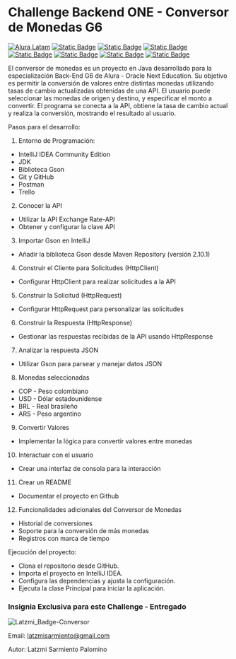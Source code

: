# Challenge Backend ONE - Conversor de Monedas G6
[![Alura Latam](https://img.shields.io/badge/Alura-Latam-blue?style=flat)](https://www.aluracursos.com/)
[![Static Badge](https://img.shields.io/badge/ONE-Oracle_Next_Education-orange?style=flat&logo=oracle&logoColor=orange)](https://www.oracle.com/co/education/oracle-next-education/) [![Static Badge](https://img.shields.io/badge/IDE-IntelliJ_IDEA-%23ff0534?style=flat&logo=IntelliJ%20IDEA&logoColor=%232196f3)](https://www.jetbrains.com/es-es/idea/) [![Static Badge](https://img.shields.io/badge/Language-Java-%23ff0000?style=flat)](#)
[![Static Badge](https://img.shields.io/badge/Java_Library-Gson_%2F_Json-blue?style=flat&logo=json)](https://mvnrepository.com/artifact/com.google.code.gson/gson)
[![Static Badge](https://img.shields.io/badge/API-Exchange_Rate_API-%23e90000?style=flat)](https://www.exchangerate-api.com/docs/java-currency-api)
[![Static Badge](https://img.shields.io/badge/test-status-%23009929?logo=github)](#)
[![Static Badge](https://img.shields.io/badge/license-MIT-blue)](#)

El conversor de monedas es un proyecto en Java desarrollado para la especialización Back-End G6 de Alura - Oracle Next Education. Su objetivo es permitir la conversión de valores entre distintas monedas utilizando tasas de cambio actualizadas obtenidas de una API. El usuario puede seleccionar las monedas de origen y destino, y especificar el monto a convertir. El programa se conecta a la API, obtiene la tasa de cambio actual y realiza la conversión, mostrando el resultado al usuario.

Pasos para el desarrollo:

1. Entorno de Programación:
- IntelliJ IDEA Community Edition
- JDK
- Biblioteca Gson
- Git y GitHub
- Postman
- Trello
  
2. Conocer la API
- Utilizar la API Exchange Rate-API
- Obtener y configurar la clave API
  
3. Importar Gson en IntelliJ
- Añadir la biblioteca Gson desde Maven Repository (versión 2.10.1)
  
4. Construir el Cliente para Solicitudes (HttpClient)
- Configurar HttpClient para realizar solicitudes a la API
  
5. Construir la Solicitud (HttpRequest)
- Configurar HttpRequest para personalizar las solicitudes
  
6. Construir la Respuesta (HttpResponse)
- Gestionar las respuestas recibidas de la API usando HttpResponse
  
7. Analizar la respuesta JSON
- Utilizar Gson para parsear y manejar datos JSON
  
8. Monedas seleccionadas
* COP - Peso colombiano
* USD - Dólar estadounidense
* BRL - Real brasileño
* ARS - Peso argentino
  
9. Convertir Valores
- Implementar la lógica para convertir valores entre monedas
  
10. Interactuar con el usuario
- Crear una interfaz de consola para la interacción
  
11. Crear un README
- Documentar el proyecto en Github
  
12. Funcionalidades adicionales del Conversor de Monedas
* Historial de conversiones
* Soporte para la conversión de más monedas
* Registros con marca de tiempo

Ejecución del proyecto:
- Clona el repositorio desde GitHub.
- Importa el proyecto en IntelliJ IDEA.
- Configura las dependencias y ajusta la configuración.
- Ejecuta la clase Principal para iniciar la aplicación.


### Insignia Exclusiva para este Challenge - Entregado
![Latzmi_Badge-Conversor](https://github.com/user-attachments/assets/9b269dda-f581-4a83-a46d-613badd5433e)

Email: latzmisarmiento@gmail.com

Autor: Latzmi Sarmiento Palomino
